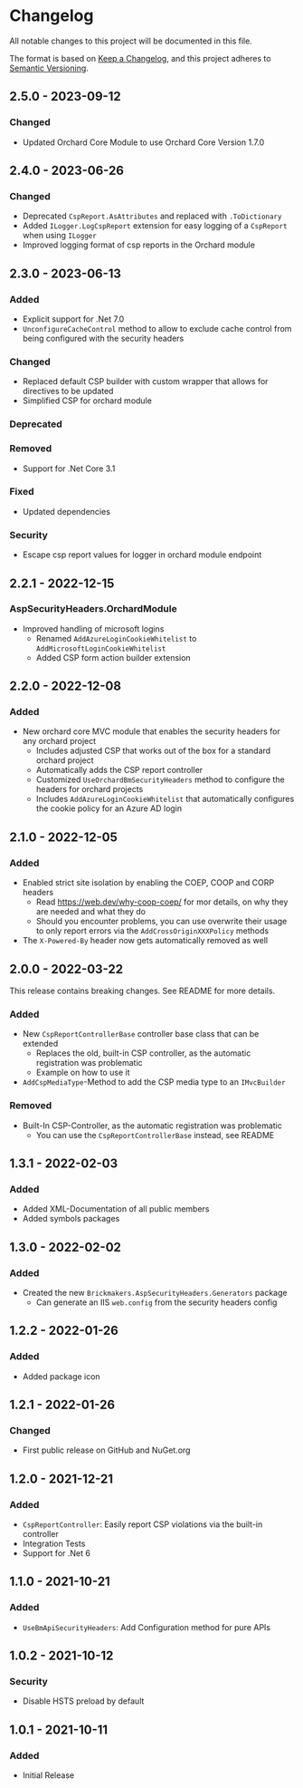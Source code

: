 # Changelog

All notable changes to this project will be documented in this file.

The format is based on [Keep a Changelog](https://keepachangelog.com/en/1.0.0/), and this project adheres
to [Semantic Versioning](https://semver.org/spec/v2.0.0.html).

## 2.5.0 - 2023-09-12

### Changed

- Updated Orchard Core Module to use Orchard Core Version 1.7.0

## 2.4.0 - 2023-06-26

### Changed

- Deprecated `CspReport.AsAttributes` and replaced with `.ToDictionary`
- Added `ILogger.LogCspReport` extension for easy logging of a `CspReport` when using `ILogger`
- Improved logging format of csp reports in the Orchard module

## 2.3.0 - 2023-06-13

### Added

- Explicit support for .Net 7.0
- `UnconfigureCacheControl` method to allow to exclude cache control from being configured with the security headers

### Changed

- Replaced default CSP builder with custom wrapper that allows for directives to be updated
- Simplified CSP for orchard module

### Deprecated

### Removed

- Support for .Net Core 3.1

### Fixed

- Updated dependencies

### Security

- Escape csp report values for logger in orchard module endpoint

## 2.2.1 - 2022-12-15

### AspSecurityHeaders.OrchardModule

- Improved handling of microsoft logins
    - Renamed `AddAzureLoginCookieWhitelist` to `AddMicrosoftLoginCookieWhitelist`
    - Added CSP form action builder extension

## 2.2.0 - 2022-12-08

### Added

- New orchard core MVC module that enables the security headers for any orchard project
    - Includes adjusted CSP that works out of the box for a standard orchard project
    - Automatically adds the CSP report controller
    - Customized `UseOrchardBmSecurityHeaders` method to configure the headers for orchard projects
    - Includes `AddAzureLoginCookieWhitelist` that automatically configures the cookie policy for an Azure AD login

## 2.1.0 - 2022-12-05

### Added

- Enabled strict site isolation by enabling the COEP, COOP and CORP headers
    - Read https://web.dev/why-coop-coep/ for mor details, on why they are needed and what they do
    - Should you encounter problems, you can use overwrite their usage to only report errors via
      the `AddCrossOriginXXXPolicy` methods
- The `X-Powered-By` header now gets automatically removed as well

## 2.0.0 - 2022-03-22

This release contains breaking changes. See README for more details.

### Added

- New `CspReportControllerBase` controller base class that can be extended
    - Replaces the old, built-in CSP controller, as the automatic registration was problematic
    - Example on how to use it
- `AddCspMediaType`-Method to add the CSP media type to an `IMvcBuilder`

### Removed

- Built-In CSP-Controller, as the automatic registration was problematic
    - You can use the `CspReportControllerBase` instead, see README

## 1.3.1 - 2022-02-03

### Added

- Added XML-Documentation of all public members
- Added symbols packages

## 1.3.0 - 2022-02-02

### Added

- Created the new `Brickmakers.AspSecurityHeaders.Generators` package
    - Can generate an IIS `web.config` from the security headers config

## 1.2.2 - 2022-01-26

### Added

- Added package icon

## 1.2.1 - 2022-01-26

### Changed

- First public release on GitHub and NuGet.org

## 1.2.0 - 2021-12-21

### Added

- `CspReportController`: Easily report CSP violations via the built-in controller
- Integration Tests
- Support for .Net 6

## 1.1.0 - 2021-10-21

### Added

- `UseBmApiSecurityHeaders`: Add Configuration method for pure APIs

## 1.0.2 - 2021-10-12

### Security

- Disable HSTS preload by default

## 1.0.1 - 2021-10-11

### Added

- Initial Release
